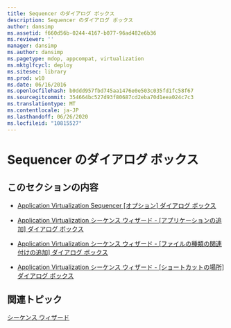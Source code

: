 ```yaml
---
title: Sequencer のダイアログ ボックス
description: Sequencer のダイアログ ボックス
author: dansimp
ms.assetid: f660d56b-0244-4167-b077-96ad482e6b36
ms.reviewer: ''
manager: dansimp
ms.author: dansimp
ms.pagetype: mdop, appcompat, virtualization
ms.mktglfcycl: deploy
ms.sitesec: library
ms.prod: w10
ms.date: 06/16/2016
ms.openlocfilehash: b0ddd957fbd745aa1476e0e503c035fd1fc58f67
ms.sourcegitcommit: 354664bc527d93f80687cd2eba70d1eea024c7c3
ms.translationtype: MT
ms.contentlocale: ja-JP
ms.lasthandoff: 06/26/2020
ms.locfileid: "10815527"
---
```

# Sequencer のダイアログ ボックス


## このセクションの内容


-   [Application Virtualization Sequencer [オプション] ダイアログ ボックス](application-virtualization-sequencer-options-dialog-box.md)

-   [Application Virtualization シーケンス ウィザード - [アプリケーションの追加] ダイアログ ボックス](application-virtualization-sequencing-wizard-add-application-dialog-box.md)

-   [Application Virtualization シーケンス ウィザード - [ファイルの種類の関連付けの追加] ダイアログ ボックス](application-virtualization-sequencing-wizard-add-file-type-association-dialog-box.md)

-   [Application Virtualization シーケンス ウィザード - [ショートカットの場所] ダイアログ ボックス](application-virtualization-sequencing-wizard-shortcut-locations-dialog-box.md)

## 関連トピック


[シーケンス ウィザード](sequencing-wizard.md)

 

 





